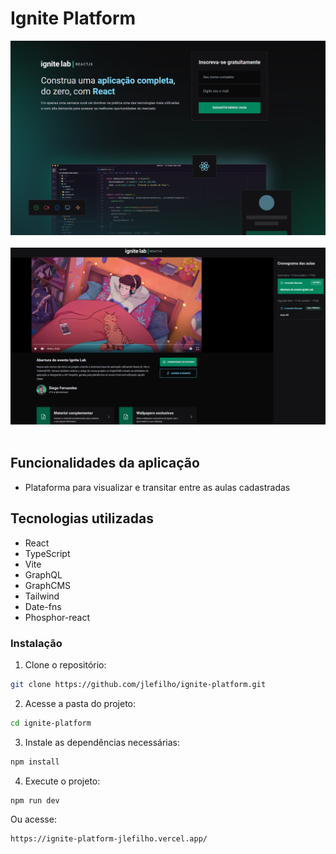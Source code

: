 # Ignite Platform

<img src="./example-2.png" /> <br/> <br/>
<img src="./example.png" /> <br/> <br/>

## Funcionalidades da aplicação
- Plataforma para visualizar e transitar entre as aulas cadastradas

## Tecnologias utilizadas
- React
- TypeScript
- Vite
- GraphQL
- GraphCMS
- Tailwind
- Date-fns
- Phosphor-react

### Instalação
1. Clone o repositório:

```bash
git clone https://github.com/jlefilho/ignite-platform.git
```

2. Acesse a pasta do projeto:

```bash
cd ignite-platform
```

3. Instale as dependências necessárias:

```bash
npm install
```

4. Execute o projeto:

```bash
npm run dev
```

Ou acesse:

```bash
https://ignite-platform-jlefilho.vercel.app/
```